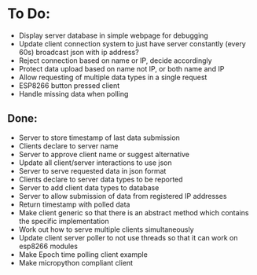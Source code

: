 # To Do:
- Display server database in simple webpage for debugging
- Update client connection system to just have server constantly (every 60s) broadcast json with ip address?
- Reject connection based on name or IP, decide accordingly
- Protect data upload based on name not IP, or both name and IP
- Allow requesting of multiple data types in a single request
- ESP8266 button pressed client
- Handle missing data when polling

## Done:
- Server to store timestamp of last data submission
- Clients declare to server name
- Server to approve client name or suggest alternative
- Update all client/server interactions to use json
- Server to serve requested data in json format
- Clients declare to server data types to be reported
- Server to add client data types to database
- Server to allow submission of data from registered IP addresses
- Return timestamp with polled data
- Make client generic so that there is an abstract method which contains the specific implementation
- Work out how to serve multiple clients simultaneously
- Update client server poller to not use threads so that it can work on esp8266 modules
- Make Epoch time polling client example
- Make micropython compliant client